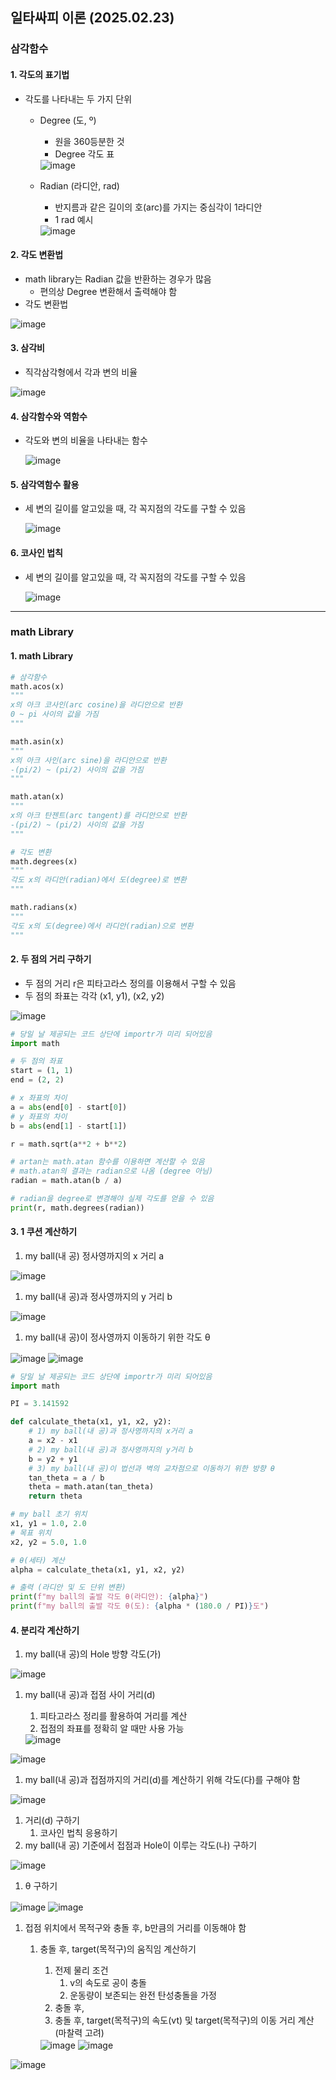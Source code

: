 ## 일타싸피 이론 (2025.02.23)

### 삼각함수

#### 1. 각도의 표기법

- 각도를 나타내는 두 가지 단위
    - Degree (도, º)
        - 원을 360등분한 것
        - Degree 각도 표
        
        <img src="image/0223/0223_1.png" alt="image" align="center">
        
    
    - Radian (라디안, rad)
        - 반지름과 같은 길이의 호(arc)를 가지는 중심각이 1라디안
        - 1 rad 예시
        
        <img src="image/0223/0223_2.png" alt="image" align="center">
        

#### 2. 각도 변환법

- math library는 Radian 값을 반환하는 경우가 많음
    - 편의상 Degree 변환해서  출력해야 함
- 각도 변환법

<img src="image/0223/0223_3.png" alt="image" align="center">

#### 3. 삼각비

- 직각삼각형에서 각과 변의 비율

<img src="image/0223/0223_4.png" alt="image" align="center">

#### 4. 삼각함수와 역함수

- 각도와 변의 비율을 나타내는 함수
    
    <img src="image/0223/0223_5.png" alt="image" align="center">
    

#### 5. 삼각역함수 활용

- 세 변의 길이를 알고있을 때, 각 꼭지점의 각도를 구할 수 있음
    
    <img src="image/0223/0223_6.png" alt="image" align="center">
    

#### 6. 코사인 법칙

- 세 변의 길이를 알고있을 때, 각 꼭지점의 각도를 구할 수 있음
    
    <img src="image/0223/0223_7.png" alt="image" align="center">
    

---

### math Library

#### 1. math Library

```python
# 삼각함수
math.acos(x)
"""
x의 아크 코사인(arc cosine)을 라디안으로 반환
0 ~ pi 사이의 값을 가짐 
"""

math.asin(x)
"""
x의 아크 사인(arc sine)을 라디안으로 반환
-(pi/2) ~ (pi/2) 사이의 값을 가짐
"""

math.atan(x)
"""
x의 아크 탄젠트(arc tangent)를 라디안으로 반환
-(pi/2) ~ (pi/2) 사이의 값을 가짐
"""

# 각도 변환
math.degrees(x)
"""
각도 x의 라디안(radian)에서 도(degree)로 변환
"""

math.radians(x)
"""
각도 x의 도(degree)에서 라디안(radian)으로 변환
"""
```

#### 2. 두 점의 거리 구하기

- 두 점의 거리 r은 피타고라스 정의를 이용해서 구할 수 있음
- 두 점의 좌표는 각각 (x1, y1), (x2, y2)

<img src="image/0223/0223_8.png" alt="image" align="center">

```python
# 당일 날 제공되는 코드 상단에 importr가 미리 되어있음
import math

# 두 점의 좌표
start = (1, 1)
end = (2, 2)

# x 좌표의 차이
a = abs(end[0] - start[0])
# y 좌표의 차이
b = abs(end[1] - start[1])

r = math.sqrt(a**2 + b**2)

# artan는 math.atan 함수를 이용하면 계산할 수 있음
# math.atan의 결과는 radian으로 나옴 (degree 아님)
radian = math.atan(b / a)

# radian을 degree로 변경해야 실제 각도를 얻을 수 있음
print(r, math.degrees(radian))
```

#### 3. 1 쿠션 계산하기

1. my ball(내 공) 정사영까지의 x 거리 a

<img src="image/0223/0223_9.png" alt="image" align="center">

1. my ball(내 공)과 정사영까지의 y 거리 b

<img src="image/0223/0223_10.png" alt="image" align="center">

1. my ball(내 공)이 정사영까지 이동하기 위한 각도 θ

<img src="image/0223/0223_11.png" alt="image" align="center">

<img src="image/0223/0223_12.png" alt="image" align="center">

```python
# 당일 날 제공되는 코드 상단에 importr가 미리 되어있음
import math

PI = 3.141592

def calculate_theta(x1, y1, x2, y2):
    # 1) my ball(내 공)과 정사영까지의 x거리 a
    a = x2 - x1
    # 2) my ball(내 공)과 정사영까지의 y거리 b
    b = y2 + y1
    # 3) my ball(내 공)이 법선과 벽의 교차점으로 이동하기 위한 방향 θ
    tan_theta = a / b
    theta = math.atan(tan_theta)
    return theta

# my ball 초기 위치
x1, y1 = 1.0, 2.0
# 목표 위치
x2, y2 = 5.0, 1.0

# θ(세타) 계산
alpha = calculate_theta(x1, y1, x2, y2)

# 출력 (라디안 및 도 단위 변환)
print(f"my ball의 출발 각도 θ(라디안): {alpha}")
print(f"my ball의 출발 각도 θ(도): {alpha * (180.0 / PI)}도")

```

#### 4. 분리각 계산하기

1. my ball(내 공)의 Hole 방향 각도(가)

<img src="image/0223/0223_13.png" alt="image" align="center">

1. my ball(내 공)과 접점 사이 거리(d)
    1. 피타고라스 정리를 활용하여 거리를 계산
    2. 접점의 좌표를 정확히 알 때만 사용 가능
    
    <img src="image/0223/0223_14.png" alt="image" align="center">
    

<img src="image/0223/0223_15.png" alt="image" align="center">

1. my ball(내 공)과 접점까지의 거리(d)를 계산하기 위해 각도(다)를 구해야 함

<img src="image/0223/0223_16.png" alt="image" align="center">

1. 거리(d) 구하기
    1. 코사인 법칙 응용하기
2. my ball(내 공) 기준에서 접점과 Hole이 이루는 각도(나) 구하기

<img src="image/0223/0223_17.png" alt="image" align="center">

1. θ 구하기

<img src="image/0223/0223_18.png" alt="image" align="center">

<img src="image/0223/0223_19.png" alt="image" align="center">

1. 접점 위치에서 목적구와 충돌 후, b만큼의 거리를 이동해야 함
    1. 충돌 후, target(목적구)의 움직임 계산하기
        1. 전제 물리 조건
            1. v의 속도로 공이 충돌
            2. 운동량이 보존되는 완전 탄성충돌을 가정
        2. 충돌 후, 
        3. 충돌 후, target(목적구)의 속도(vt) 및 target(목적구)의 이동 거리 계산 (마찰력 고려)
        
        <img src="image/0223/0223_20.png" alt="image" align="center">
        
        <img src="image/0223/0223_21.png" alt="image" align="center">
        

<img src="image/0223/0223_22.png" alt="image" align="center">
